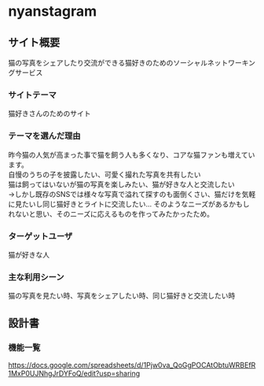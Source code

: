 # nyanstagram

## サイト概要
猫の写真をシェアしたり交流ができる猫好きのためのソーシャルネットワーキングサービス

### サイトテーマ
猫好きさんのためのサイト

### テーマを選んだ理由
昨今猫の人気が高まった事で猫を飼う人も多くなり、コアな猫ファンも増えています。  
自慢のうちの子を披露したい、可愛く撮れた写真を共有したい  
猫は飼ってはいないが猫の写真を楽しみたい、猫が好きな人と交流したい    
→しかし既存のSNSでは様々な写真で溢れて探すのも面倒くさい、猫だけを気軽に見たいし同じ猫好きとライトに交流したい...
そのようなニーズがあるかもしれないと思い、そのニーズに応えるものを作ってみたかったため。

### ターゲットユーザ
猫が好きな人

### 主な利用シーン
猫の写真を見たい時、写真をシェアしたい時、同じ猫好きと交流したい時

## 設計書

### 機能一覧
https://docs.google.com/spreadsheets/d/1Pjw0va_QoGgPOCAtObtuWRBEfR1MxP0UJNhgJrDYFoQ/edit?usp=sharing
